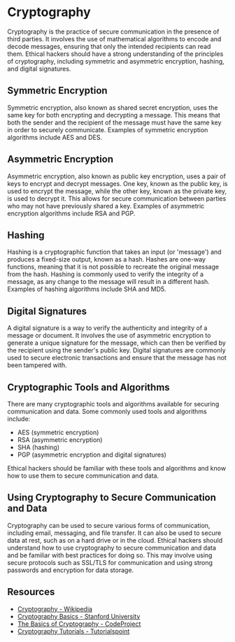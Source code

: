 # Cryptography

Cryptography is the practice of secure communication in the presence of third parties. It involves the use of mathematical algorithms to encode and decode messages, ensuring that only the intended recipients can read them. Ethical hackers should have a strong understanding of the principles of cryptography, including symmetric and asymmetric encryption, hashing, and digital signatures.

## Symmetric Encryption

Symmetric encryption, also known as shared secret encryption, uses the same key for both encrypting and decrypting a message. This means that both the sender and the recipient of the message must have the same key in order to securely communicate. Examples of symmetric encryption algorithms include AES and DES.

## Asymmetric Encryption

Asymmetric encryption, also known as public key encryption, uses a pair of keys to encrypt and decrypt messages. One key, known as the public key, is used to encrypt the message, while the other key, known as the private key, is used to decrypt it. This allows for secure communication between parties who may not have previously shared a key. Examples of asymmetric encryption algorithms include RSA and PGP.

## Hashing

Hashing is a cryptographic function that takes an input (or 'message') and produces a fixed-size output, known as a hash. Hashes are one-way functions, meaning that it is not possible to recreate the original message from the hash. Hashing is commonly used to verify the integrity of a message, as any change to the message will result in a different hash. Examples of hashing algorithms include SHA and MD5.

## Digital Signatures

A digital signature is a way to verify the authenticity and integrity of a message or document. It involves the use of asymmetric encryption to generate a unique signature for the message, which can then be verified by the recipient using the sender's public key. Digital signatures are commonly used to secure electronic transactions and ensure that the message has not been tampered with.

## Cryptographic Tools and Algorithms

There are many cryptographic tools and algorithms available for securing communication and data. Some commonly used tools and algorithms include:

- AES (symmetric encryption)
- RSA (asymmetric encryption)
- SHA (hashing)
- PGP (asymmetric encryption and digital signatures)

Ethical hackers should be familiar with these tools and algorithms and know how to use them to secure communication and data.

## Using Cryptography to Secure Communication and Data

Cryptography can be used to secure various forms of communication, including email, messaging, and file transfer. It can also be used to secure data at rest, such as on a hard drive or in the cloud. Ethical hackers should understand how to use cryptography to secure communication and data and be familiar with best practices for doing so. This may involve using secure protocols such as SSL/TLS for communication and using strong passwords and encryption for data storage.

## Resources

- [Cryptography - Wikipedia](https://en.wikipedia.org/wiki/Cryptography)
- [Cryptography Basics - Stanford University](https://crypto.stanford.edu/~dabo/cryptobook/CrypBook_Master.pdf)
- [The Basics of Cryptography - CodeProject](https://www.codeproject.com/Articles/1214409/The-Basics-of-Cryptography)
- [Cryptography Tutorials - Tutorialspoint](https://www.tutorialspoint.com/cryptography/index.htm)

